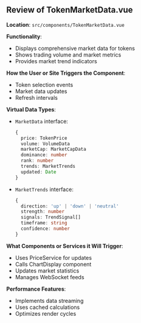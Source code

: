 ## Review of TokenMarketData.vue

**Location**: `src/components/TokenMarketData.vue`

**Functionality**:
- Displays comprehensive market data for tokens
- Shows trading volume and market metrics
- Provides market trend indicators

**How the User or Site Triggers the Component**:
- Token selection events
- Market data updates
- Refresh intervals

**Virtual Data Types**:
- `MarketData` interface:
  ```typescript
  {
    price: TokenPrice
    volume: VolumeData
    marketCap: MarketCapData
    dominance: number
    rank: number
    trends: MarketTrends
    updated: Date
  }
  ```
- `MarketTrends` interface:
  ```typescript
  {
    direction: 'up' | 'down' | 'neutral'
    strength: number
    signals: TrendSignal[]
    timeframe: string
    confidence: number
  }
  ```

**What Components or Services it Will Trigger**:
- Uses PriceService for updates
- Calls ChartDisplay component
- Updates market statistics
- Manages WebSocket feeds

**Performance Features**:
- Implements data streaming
- Uses cached calculations
- Optimizes render cycles
